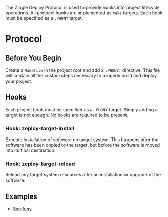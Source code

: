 The Zingle Deploy Protocol is used to provide hooks into project lifecycle
operations.  All protocol hooks are implemented as `make` targets.  Each hook
must be specified as a `.PHONY` target.

Protocol
========

Before You Begin
----------------
Create a `Makefile` in the project root and add a `.PHONY:` directive.  This
file will contain all the custom steps necessary to properly build and deploy
your project.

Hooks
-----
Each project hook must be specified as a `.PHONY` target.  Simply adding a
target is not enough.  No hooks are required to be present.

### Hook: zeploy-target-install
Execute installation of software on target system.  This happens after the
software has been copied to the target, but before the software is moved into
its final destination.

### Hook: zeploy-target-reload
Reload any target system resources after an installation or upgrade of the
software.

Examples
--------

 * [Symfony](example/Makefile.symfony)
